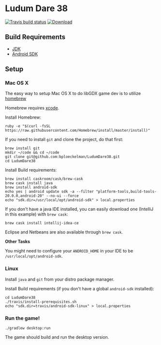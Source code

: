 # Ludum Dare 38

[![Travis build status](https://travis-ci.org/bploeckelman/LudumDare38.svg)](https://travis-ci.org/bploeckelman/LudumDare38)
[![Download](https://api.bintray.com/packages/bploeckelman/LudumDare/LudumDare38/images/download.svg)](https://bintray.com/bploeckelman/LudumDare/LudumDare38/_latestVersion#files)

## Build Requirements

* [JDK](http://www.oracle.com/technetwork/java/javase/downloads/jdk8-downloads-2138151.html)
* [Android SDK](https://developer.android.com/sdk/index.html#Other)

## Setup

### Mac OS X

The easy way to setup Mac OS X to do libGDX game dev is to utilize [homebrew](http://brew.sh)

Homebrew requires [xcode](https://developer.apple.com/xcode/downloads/).

Install Homebrew:

    ruby -e "$(curl -fsSL https://raw.githubusercontent.com/Homebrew/install/master/install)"

If you need to install `git` and clone the project, do that first:

    brew install git
    mkdir ~/code && cd ~/code
    git clone git@github.com:bploeckelman/LudumDare38.git
    cd LudumDare38

Install Build requirements:

    brew install caskroom/cask/brew-cask
    brew cask install java
    brew install android-sdk
    echo yes | android update sdk -a --filter "platform-tools,build-tools-20.0.0,android-20" --no-ui --force
    echo "sdk.dir=/usr/local/opt/android-sdk" > local.properties

If you don't have a java IDE installed, you can easily download one
(IntelliJ in this example) with `brew cask`:

    brew cask install intellij-idea-ce

Eclipse and Netbeans are also available through `brew cask`.

**Other Tasks**

You might need to configure your `ANDROID_HOME` in your IDE to be
`/usr/local/opt/android-sdk`.

### Linux

Install `java` and `git` from your distro package manager.

Install Build requirements (if you don't have a global `android-sdk`
installed):

    cd LudumDare38
    ./travis/install-prerequisites.sh
    echo "sdk.dir=travis/android-sdk-linux" > local.properties

### Run the game!

    ./gradlew desktop:run

The game should build and run the desktop version.
